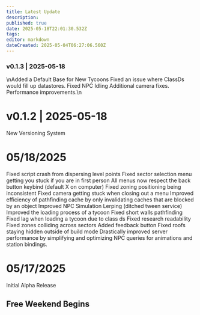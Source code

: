 ```yaml
---
title: Latest Update
description: 
published: true
date: 2025-05-18T22:01:30.532Z
tags: 
editor: markdown
dateCreated: 2025-05-04T06:27:06.560Z
---
```

### v0.1.3 | 2025-05-18
\nAdded a Default Base for New Tycoons
Fixed an issue where ClassDs would fill up datastores.
Fixed NPC Idling
Additional camera fixes.
Performance improvements.\n
# v0.1.2 | 2025-05-18

New Versioning System

# 05/18/2025
Fixed script crash from dispersing level points
Fixed sector selection menu getting you stuck if you are in first person
All menus now respect the back button keybind (default X on computer)
Fixed zoning positioning being inconsistent
Fixed camera getting stuck when closing out a menu
Improved efficiency of pathfinding cache by only invalidating caches that are blocked by an object
Improved NPC Simulation Lerping (ditched tween service)
Improved the loading process of a tycoon
Fixed short walls pathfinding
Fixed lag when loading a tycoon due to class ds
Fixed research readability
Fixed zones colliding across sectors
Added feedback button
Fixed roofs staying hidden outside of build mode
Drastically improved server performance by simplifying and optimizing NPC queries for animations and station bindings.

# 05/17/2025
Initial Alpha Release

## Free Weekend Begins
